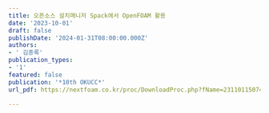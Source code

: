 ```yaml
---
title: 오픈소스 설치매니저 Spack에서 OpenFOAM 활용
date: '2023-10-01'
draft: false
publishDate: '2024-01-31T08:00:00.000Z'
authors:
- ' 김종록'
publication_types:
- '1'
featured: false
publication: '*10th OKUCC*'
url_pdf: https://nextfoam.co.kr/proc/DownloadProc.php?fName=231101150741_stiSq0tEeT.pdf&realfName=10thOKUCC_%EC%98%A4%ED%94%88%EC%86%8C%EC%8A%A4%20%EC%84%A4%EC%B9%98%EB%A7%A4%EB%8B%88%EC%A0%80%20Spack%EC%97%90%EC%84%9C%20OpenFOAM%20%ED%99%9C%EC%9A%A9.pdf

---
```



